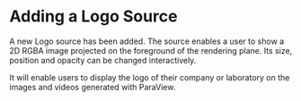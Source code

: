 # Adding a Logo Source
A new Logo source has been added. The source enables a user to show
a 2D RGBA image projected on the foreground of the rendering plane.
Its size, position and opacity can be changed interactively.

It will enable users to display the logo of their company or laboratory
on the images and videos generated with ParaView.
